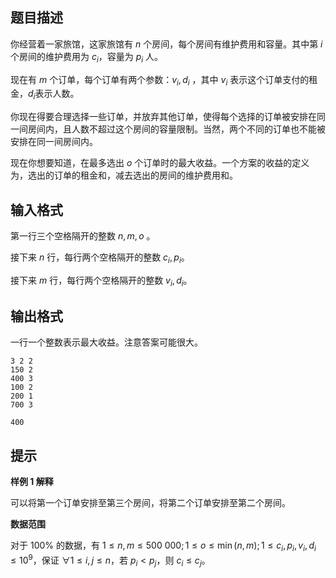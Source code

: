 ## 题目描述
你经营着一家旅馆，这家旅馆有 $n$ 个房间，每个房间有维护费用和容量。其中第 $i$ 个房间的维护费用为 $c_i$，容量为 $p_i$ 人。

现在有 $m$ 个订单，每个订单有两个参数：$v_i,d_i$ ，其中 $v_i$ 表示这个订单支付的租金，$d_i$​​ 表示人数。

你现在得要合理选择一些订单，并放弃其他订单，使得每个选择的订单被安排在同一间房间内，且人数不超过这个房间的容量限制。当然，两个不同的订单也不能被安排在同一间房间内。

现在你想要知道，在最多选出 $o$ 个订单时的最大收益。一个方案的收益的定义为，选出的订单的租金和，减去选出的房间的维护费用和。

## 输入格式
第一行三个空格隔开的整数 $n,m,o$ 。

接下来 $n$ 行，每行两个空格隔开的整数 $c_i,p_i$。

接下来 $m$ 行，每行两个空格隔开的整数 $v_i,d_i$。

## 输出格式
一行一个整数表示最大收益。注意答案可能很大。

```input1
3 2 2
150 2
400 3
100 2
200 1
700 3
```

```output1
400
```

## 提示
**样例 $1$ 解释**

可以将第一个订单安排至第三个房间，将第二个订单安排至第二个房间。

**数据范围**

对于 $100\%$ 的数据，有 $1\le n,m\le 500\ 000;1\le o\le \min(n,m);1\le c_i,p_i,v_i,d_i\le 10^9$，保证 $\forall 1\le i,j\le n$，若 $p_i\lt p_j$，则 $c_i\le c_j$。


